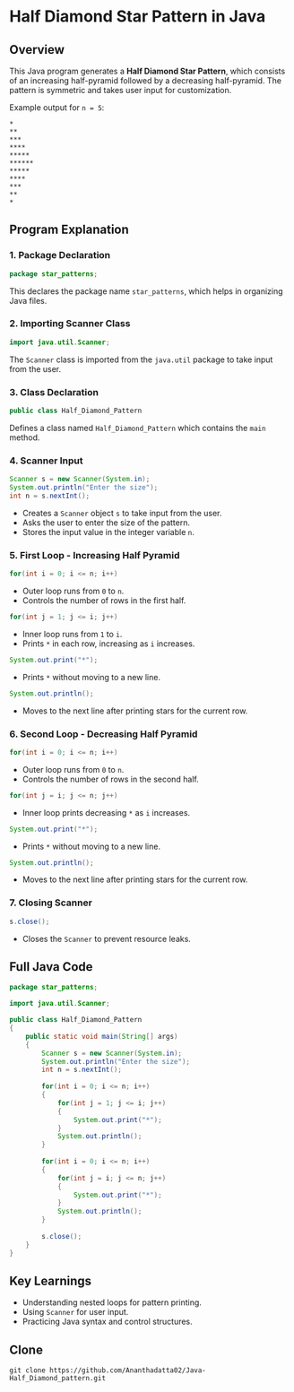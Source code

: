 # Half Diamond Star Pattern in Java

## Overview
This Java program generates a **Half Diamond Star Pattern**, which consists of an increasing half-pyramid followed by a decreasing half-pyramid. The pattern is symmetric and takes user input for customization.

Example output for `n = 5`:
```
*
**
***
****
*****
******
*****
****
***
**
*
```

## Program Explanation

### 1. Package Declaration
```java
package star_patterns;
```
This declares the package name `star_patterns`, which helps in organizing Java files.

### 2. Importing Scanner Class
```java
import java.util.Scanner;
```
The `Scanner` class is imported from the `java.util` package to take input from the user.

### 3. Class Declaration
```java
public class Half_Diamond_Pattern
```
Defines a class named `Half_Diamond_Pattern` which contains the `main` method.

### 4. Scanner Input
```java
Scanner s = new Scanner(System.in);
System.out.println("Enter the size");
int n = s.nextInt();
```
- Creates a `Scanner` object `s` to take input from the user.
- Asks the user to enter the size of the pattern.
- Stores the input value in the integer variable `n`.

### 5. First Loop - Increasing Half Pyramid
```java
for(int i = 0; i <= n; i++)
```
- Outer loop runs from `0` to `n`.
- Controls the number of rows in the first half.

```java
for(int j = 1; j <= i; j++)
```
- Inner loop runs from `1` to `i`.
- Prints `*` in each row, increasing as `i` increases.

```java
System.out.print("*");
```
- Prints `*` without moving to a new line.

```java
System.out.println();
```
- Moves to the next line after printing stars for the current row.

### 6. Second Loop - Decreasing Half Pyramid
```java
for(int i = 0; i <= n; i++)
```
- Outer loop runs from `0` to `n`.
- Controls the number of rows in the second half.

```java
for(int j = i; j <= n; j++)
```
- Inner loop prints decreasing `*` as `i` increases.

```java
System.out.print("*");
```
- Prints `*` without moving to a new line.

```java
System.out.println();
```
- Moves to the next line after printing stars for the current row.

### 7. Closing Scanner
```java
s.close();
```
- Closes the `Scanner` to prevent resource leaks.

## Full Java Code
```java
package star_patterns;

import java.util.Scanner;

public class Half_Diamond_Pattern
{
    public static void main(String[] args)
    {
        Scanner s = new Scanner(System.in);
        System.out.println("Enter the size");
        int n = s.nextInt();
        
        for(int i = 0; i <= n; i++)
        {
            for(int j = 1; j <= i; j++)
            {
                System.out.print("*");
            }
            System.out.println();
        }
        
        for(int i = 0; i <= n; i++)
        {
            for(int j = i; j <= n; j++)
            {
                System.out.print("*");
            }
            System.out.println();
        }
        
        s.close();
    }
}
```

## Key Learnings
- Understanding nested loops for pattern printing.
- Using `Scanner` for user input.
- Practicing Java syntax and control structures.

## Clone
```
git clone https://github.com/Ananthadatta02/Java-Half_Diamond_pattern.git
```
